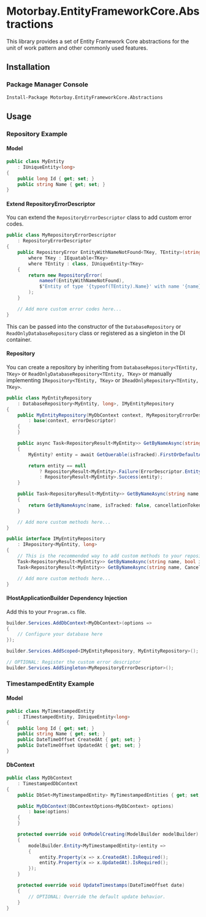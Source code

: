 # Motorbay.EntityFrameworkCore.Abstractions

This library provides a set of Entity Framework Core abstractions for the unit of work pattern and other commonly used features.

## Installation

### Package Manager Console

```bash
Install-Package Motorbay.EntityFrameworkCore.Abstractions
```

## Usage

### Repository Example

#### Model
```csharp
public class MyEntity
	: IUniqueEntity<long>
{
	public long Id { get; set; }
	public string Name { get; set; }
}
```

#### Extend RepositoryErrorDescriptor

You can extend the `RepositoryErrorDescriptor` class to add custom error codes.

```csharp
public class MyRepositoryErrorDescriptor
	: RepositoryErrorDescriptor
{
	public RepositoryError EntityWithNameNotFound<TKey, TEntity>(string name)
        where TKey : IEquatable<TKey>
        where TEntity : class, IUniqueEntity<TKey>
    {
        return new RepositoryError(
            nameof(EntityWithNameNotFound), 
			$"Entity of type '{typeof(TEntity).Name}' with name '{name}' was not found."
        );
    }

	// Add more custom error codes here...
}
```

This can be passed into the constructor of the `DatabaseRepository` or `ReadOnlyDatabaseRepository` class or registered as a singleton in the DI container.

#### Repository

You can create a repository by inheriting from `DatabaseRepository<TEntity, TKey>` or `ReadOnlyDatabaseRepository<TEntity, TKey>` or manually implementing `IRepository<TEntity, TKey>` or `IReadOnlyRepository<TEntity, TKey>`.

```csharp
public class MyEntityRepository
	: DatabaseRepository<MyEntity, long>, IMyEntityRepository
{
	public MyEntityRepository(MyDbContext context, MyRepositoryErrorDescriptor errorDescriptor)
		: base(context, errorDescriptor)
	{
	}

	public async Task<RepositoryResult<MyEntity>> GetByNameAsync(string name, bool isTracked, CancellationToken cancellationToken = default)
	{
		MyEntity? entity = await GetQuerable(isTracked).FirstOrDefaultAsync(x => x.Name == name, cancellationToken);

		return entity == null
			? RepositoryResult<MyEntity>.Failure(ErrorDescriptor.EntityWithNameNotFound<long, MyEntity>(name))
			: RepositoryResult<MyEntity>.Success(entity);
	}

	public Task<RepositoryResult<MyEntity>> GetByNameAsync(string name, CancellationToken cancellationToken = default)
	{
		return GetByNameAsync(name, isTracked: false, cancellationToken); // Default to not tracking
	}

	// Add more custom methods here...
}

public interface IMyEntityRepository
	: IRepository<MyEntity, long>
{
	// This is the recommended way to add custom methods to your repository
	Task<RepositoryResult<MyEntity>> GetByNameAsync(string name, bool isTracked, CancellationToken cancellationToken = default);
	Task<RepositoryResult<MyEntity>> GetByNameAsync(string name, CancellationToken cancellationToken = default);

	// Add more custom methods here...
}
```

#### IHostApplicationBuilder Dependency Injection

Add this to your `Program.cs` file.

```csharp
builder.Services.AddDbContext<MyDbContext>(options =>
{
	// Configure your database here
});

builder.Services.AddScoped<IMyEntityRepository, MyEntityRepository>();

// OPTIONAL: Register the custom error descriptor
builder.Services.AddSingleton<MyRepositoryErrorDescriptor>();
```

### TimestampedEntity Example

#### Model
```csharp
public class MyTimestampedEntity
	: ITimestampedEntity, IUniqueEntity<long>
{
	public long Id { get; set; }
	public string Name { get; set; }
	public DateTimeOffset CreatedAt { get; set; }
	public DateTimeOffset UpdatedAt { get; set; }
}
```

#### DbContext
```csharp
public class MyDbContext
	: TimestampedDbContext
{
	public DbSet<MyTimestampedEntity> MyTimestampedEntities { get; set; }

	public MyDbContext(DbContextOptions<MyDbContext> options)
		: base(options)
	{
	}

	protected override void OnModelCreating(ModelBuilder modelBuilder)
	{
		modelBuilder.Entity<MyTimestampedEntity>(entity =>
		{
			entity.Property(x => x.CreatedAt).IsRequired();
			entity.Property(x => x.UpdatedAt).IsRequired();
		});
	}

	protected override void UpdateTimestamps(DateTimeOffset date)
	{
		// OPTIONAL: Override the default update behavior.
	}
}
```